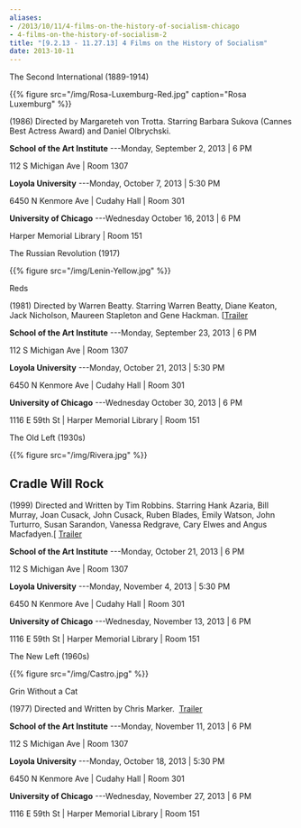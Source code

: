 ```yaml
---
aliases:
- /2013/10/11/4-films-on-the-history-of-socialism-chicago
- 4-films-on-the-history-of-socialism-2
title: "[9.2.13 - 11.27.13] 4 Films on the History of Socialism"
date: 2013-10-11
---
```

The Second International (1889-1914)

{{% figure src="/img/Rosa-Luxemburg-Red.jpg" caption="Rosa Luxemburg" %}}

(1986) Directed by Margareteh von Trotta. Starring Barbara Sukova (Cannes Best Actress Award) and Daniel Olbrychski.

**School of the Art Institute** ---Monday, September 2, 2013 | 6 PM

112 S Michigan Ave | Room 1307

**Loyola University** ---Monday, October 7, 2013 | 5:30 PM

6450 N Kenmore Ave | Cudahy Hall | Room 301

**University of Chicago** ---Wednesday October 16, 2013 | 6 PM

Harper Memorial Library | Room 151

The Russian Revolution (1917)

{{% figure src="/img/Lenin-Yellow.jpg" %}}

Reds

(1981) Directed by Warren Beatty. Starring Warren Beatty, Diane Keaton, Jack Nicholson, Maureen Stapleton and Gene Hackman. [[Trailer](http://www.youtube.com/watch?v=fUwsrapJcA0)

**School of the Art Institute** ---Monday, September 23, 2013 | 6 PM

112 S Michigan Ave | Room 1307

**Loyola University** ---Monday, October 21, 2013 | 5:30 PM

6450 N Kenmore Ave | Cudahy Hall | Room 301

**University of Chicago** ---Wednesday October 30, 2013 | 6 PM

1116 E 59th St | Harper Memorial Library | Room 151

The Old Left (1930s)

{{% figure src="/img/Rivera.jpg" %}}

## Cradle Will Rock

(1999) Directed and Written by Tim Robbins. Starring Hank Azaria, Bill Murray, Joan Cusack, John Cusack, Ruben Blades, Emily Watson, John Turturro, Susan Sarandon, Vanessa Redgrave, Cary Elwes and Angus Macfadyen.[ [Trailer](http://www.youtube.com/watch?v=AMmGSItJTJI)

**School of the Art Institute** ---Monday, October 21, 2013 | 6 PM

112 S Michigan Ave | Room 1307

**Loyola University** ---Monday, November 4, 2013 | 5:30 PM

6450 N Kenmore Ave | Cudahy Hall | Room 301

**University of Chicago** ---Wednesday, November 13, 2013 | 6 PM

1116 E 59th St | Harper Memorial Library | Room 151


The New Left (1960s)

{{% figure src="/img/Castro.jpg" %}}

Grin Without a Cat

(1977) Directed and Written by Chris Marker.  [Trailer](http://www.youtube.com/watch?v=zP1AoocnoXM)

**School of the Art Institute** ---Monday, November 11, 2013 | 6 PM

112 S Michigan Ave | Room 1307

**Loyola University** ---Monday, October 18, 2013 | 5:30 PM

6450 N Kenmore Ave | Cudahy Hall | Room 301

**University of Chicago** ---Wednesday, November 27, 2013 | 6 PM

1116 E 59th St | Harper Memorial Library | Room 151
